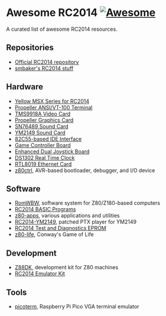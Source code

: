 # Awesome RC2014 [![Awesome](https://cdn.rawgit.com/sindresorhus/awesome/d7305f38d29fed78fa85652e3a63e154dd8e8829/media/badge.svg)](https://github.com/sindresorhus/awesome)

A curated list of awesome RC2014 resources.

## Repositories
- [Official RC2014 repository](https://github.com/RC2014Z80/RC2014)
- [smbaker's RC2014 stuff](https://github.com/sbelectronics/rc2014)

## Hardware
- [Yellow MSX Series for RC2014](https://github.com/vipoo/yellow-msx-series-for-rc2014)
- [Propeller ANSI/VT-100 Terminal](https://github.com/maccasoft/propeller-vt100-terminal)
- [TMS9918A Video Card](https://github.com/jblang/TMS9918A)
- [Propeller Graphics Card](https://github.com/maccasoft/propeller-graphics-card)
- [SN76489 Sound Card](https://github.com/jblang/SN76489)
- [YM2149 Sound Card](https://github.com/electrified/rc2014-ym2149)
- [82C55-based IDE Interface](https://github.com/electrified/rc2014-82c55-ide)
- [Game Controller Board](https://github.com/jblang/GameController)
- [Enhanced Dual Joystick Board](https://github.com/maccasoft/enhanced-dual-joystick)
- [DS1302 Real Time Clock](https://github.com/electrified/rc2014-ds1302-rtc)
- [RTL8019 Ethernet Card](https://github.com/Manawyrm/RC2014-Ethernet)
- [z80ctrl](https://github.com/jblang/z80ctrl), AVR-based bootloader, debugger, and I/O device

## Software
- [RomWBW](https://github.com/wwarthen/RomWBW), software system for Z80/Z180-based computers
- [RC2014 BASIC Programs](https://github.com/RC2014Z80/RC2014-BASIC-Programs)
- [z80-apps](https://github.com/maccasoft/z80-apps), various applications and utilities
- [RC2014-YM2149](https://github.com/MMaciocia/RC2014-YM2149), patched PTX player for YM2149
- [RC2014 Test and Diagnostics EPROM](https://github.com/anachrocomputer/RC2014tester)
- [z80-life](https://github.com/ncot-tech/z80-life), Conway's Game of Life

## Development
- [Z88DK](https://github.com/z88dk/z88dk), development kit for Z80 machines
- [RC2014 Emulator Kit](https://github.com/EtchedPixels/RC2014)

## Tools
- [picoterm](https://github.com/RC2014Z80/picoterm), Raspberry Pi Pico VGA terminal emulator
